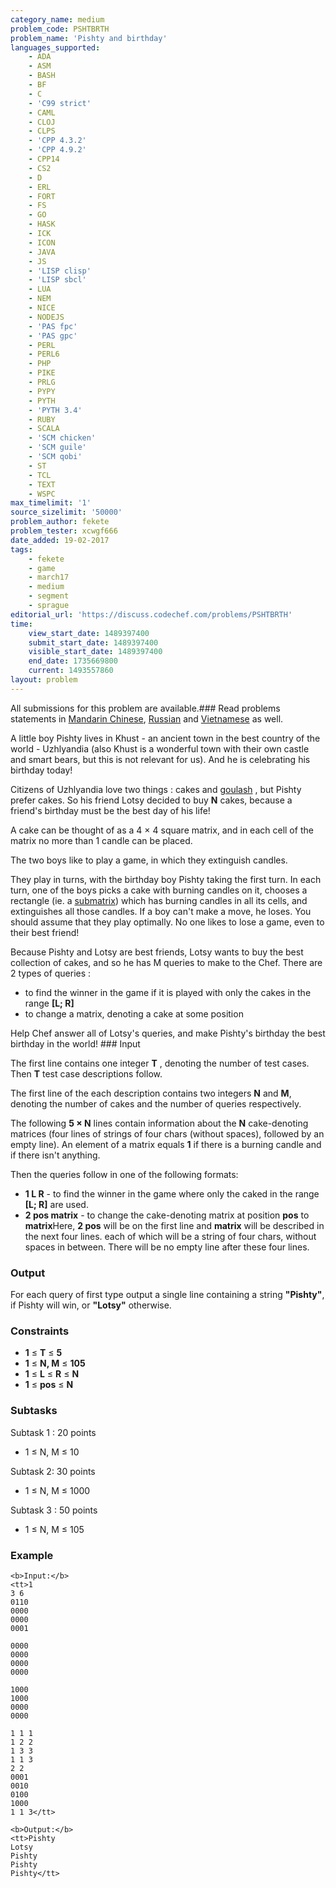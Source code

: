 ```yaml
---
category_name: medium
problem_code: PSHTBRTH
problem_name: 'Pishty and birthday'
languages_supported:
    - ADA
    - ASM
    - BASH
    - BF
    - C
    - 'C99 strict'
    - CAML
    - CLOJ
    - CLPS
    - 'CPP 4.3.2'
    - 'CPP 4.9.2'
    - CPP14
    - CS2
    - D
    - ERL
    - FORT
    - FS
    - GO
    - HASK
    - ICK
    - ICON
    - JAVA
    - JS
    - 'LISP clisp'
    - 'LISP sbcl'
    - LUA
    - NEM
    - NICE
    - NODEJS
    - 'PAS fpc'
    - 'PAS gpc'
    - PERL
    - PERL6
    - PHP
    - PIKE
    - PRLG
    - PYPY
    - PYTH
    - 'PYTH 3.4'
    - RUBY
    - SCALA
    - 'SCM chicken'
    - 'SCM guile'
    - 'SCM qobi'
    - ST
    - TCL
    - TEXT
    - WSPC
max_timelimit: '1'
source_sizelimit: '50000'
problem_author: fekete
problem_tester: xcwgf666
date_added: 19-02-2017
tags:
    - fekete
    - game
    - march17
    - medium
    - segment
    - sprague
editorial_url: 'https://discuss.codechef.com/problems/PSHTBRTH'
time:
    view_start_date: 1489397400
    submit_start_date: 1489397400
    visible_start_date: 1489397400
    end_date: 1735669800
    current: 1493557860
layout: problem
---
```

All submissions for this problem are available.###  Read problems statements in [Mandarin Chinese](http://www.codechef.com/download/translated/MARCH17/mandarin/PSHTBRTH.pdf?v=1), [Russian](http://www.codechef.com/download/translated/MARCH17/russian/PSHTBRTH.pdf?v=1) and [Vietnamese](http://www.codechef.com/download/translated/MARCH17/vietnamese/PSHTBRTH.pdf?v=1) as well.

A little boy Pishty lives in Khust - an ancient town in the best country of the world - Uzhlyandia (also Khust is a wonderful town with their own castle and smart bears, but this is not relevant for us). And he is celebrating his birthday today!

Citizens of Uzhlyandia love two things : cakes and [goulash](https://en.wikipedia.org/wiki/Goulash) , but Pishty prefer cakes. So his friend Lotsy decided to buy **N**  cakes, because a friend's birthday must be the best day of his life!

A cake can be thought of as a 4 × 4 square matrix, and in each cell of the matrix no more than 1 candle can be placed.

The two boys like to play a game, in which they extinguish candles.

They play in turns, with the birthday boy Pishty taking the first turn. In each turn, one of the boys picks a cake with burning candles on it, chooses a rectangle (ie. a [submatrix](http://mathworld.wolfram.com/Submatrix.html)) which has burning candles in all its cells, and extinguishes all those candles. If a boy can't make a move, he loses. You should assume that they play optimally. No one likes to lose a game, even to their best friend!

Because Pishty and Lotsy are best friends, Lotsy wants to buy the best collection of cakes, and so he has M queries to make to the Chef. There are 2 types of queries :

- to find the winner in the game if it is played with only the cakes in the range **\[L; R\]**
- to change a matrix, denoting a cake at some position

Help Chef answer all of Lotsy's queries, and make Pishty's birthday the best birthday in the world! ### Input

 The first line contains one integer  **T** , denoting the number of test cases. Then **T** test case descriptions follow.

The first line of the each description contains two integers  **N**  and  **M**, denoting the number of cakes and the number of queries respectively.

The following **5 × N** lines contain information about the **N** cake-denoting matrices (four lines of strings of four chars (without spaces), followed by an empty line). An element of a matrix equals **1** if there is a burning candle and  if there isn't anything.

Then the queries follow in one of the following formats:

- **1 L R**  - to find the winner in the game where only the caked in the range **\[L; R\]** are used.
- **2 pos matrix**  - to change the cake-denoting matrix at position **pos** to **matrix**Here, **2 pos** will be on the first line and **matrix**  will be described in the next four lines. each of which will be a string of four chars, without spaces in between. There will be no empty line after these four lines.

### Output

For each query of first type output a single line containing a string **"Pishty"**, if Pishty will win, or **"Lotsy"** otherwise.

### Constraints

- **1** ≤ **T**  ≤  **5**
- **1** ≤ **N, M** ≤  **105**
- **1** ≤ **L**  ≤  **R**  ≤ **N**
- **1** ≤ **pos**  ≤ **N**

### Subtasks

 Subtask 1 : 20 points

- 1 ≤ N, M ≤ 10

 Subtask 2: 30 points

- 1 ≤ N, M ≤ 1000

 Subtask 3 : 50 points

- 1 ≤ N, M ≤ 105

### Example

```
<b>Input:</b>
<tt>1
3 6
0110
0000
0000
0001

0000
0000
0000
0000

1000
1000
0000
0000

1 1 1
1 2 2
1 3 3
1 1 3
2 2
0001
0010
0100
1000
1 1 3</tt>

<b>Output:</b>
<tt>Pishty
Lotsy
Pishty
Pishty
Pishty</tt>

```